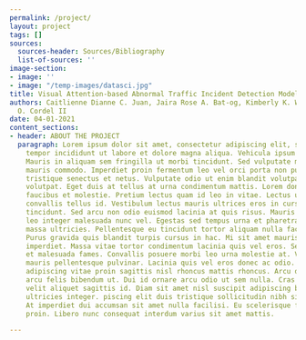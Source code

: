 ```yaml
---
permalink: /project/
layout: project
tags: []
sources:
  sources-header: Sources/Bibliography
  list-of-sources: ''
image-section:
- image: ''
- image: "/temp-images/datasci.jpg"
title: Visual Attention-based Abnormal Traffic Incident Detection Model
authors: Caitlienne Dianne C. Juan, Jaira Rose A. Bat-og, Kimberly K. Wan, and Macario
  O. Cordel II
date: 04-01-2021
content_sections:
- header: ABOUT THE PROJECT
  paragraph: Lorem ipsum dolor sit amet, consectetur adipiscing elit, sed do eiusmod
    tempor incididunt ut labore et dolore magna aliqua. Vehicula ipsum a arcu cursus.
    Mauris in aliquam sem fringilla ut morbi tincidunt. Sed vulputate mi sit amet
    mauris commodo. Imperdiet proin fermentum leo vel orci porta non pulvinar. Morbi
    tristique senectus et netus. Vulputate odio ut enim blandit volutpat maecenas
    volutpat. Eget duis at tellus at urna condimentum mattis. Lorem donec massa sapien
    faucibus et molestie. Pretium lectus quam id leo in vitae. Lectus urna duis convallis
    convallis tellus id. Vestibulum lectus mauris ultrices eros in cursus turpis massa
    tincidunt. Sed arcu non odio euismod lacinia at quis risus. Mauris vitae ultricies
    leo integer malesuada nunc vel. Egestas sed tempus urna et pharetra pharetra massa
    massa ultricies. Pellentesque eu tincidunt tortor aliquam nulla facilisi cras.
    Purus gravida quis blandit turpis cursus in hac. Mi sit amet mauris commodo quis
    imperdiet. Massa vitae tortor condimentum lacinia quis vel eros. Senectus et netus
    et malesuada fames. Convallis posuere morbi leo urna molestie at. Vel elit scelerisque
    mauris pellentesque pulvinar. Lacinia quis vel eros donec ac odio. Eleifend quam
    adipiscing vitae proin sagittis nisl rhoncus mattis rhoncus. Arcu dui vivamus
    arcu felis bibendum ut. Dui id ornare arcu odio ut sem nulla. Cras sed felis eget
    velit aliquet sagittis id. Diam sit amet nisl suscipit adipiscing bibendum est
    ultricies integer. piscing elit duis tristique sollicitudin nibh sit amet commodo.
    At imperdiet dui accumsan sit amet nulla facilisi. Eu scelerisque felis imperdiet
    proin. Libero nunc consequat interdum varius sit amet mattis.

---
```

